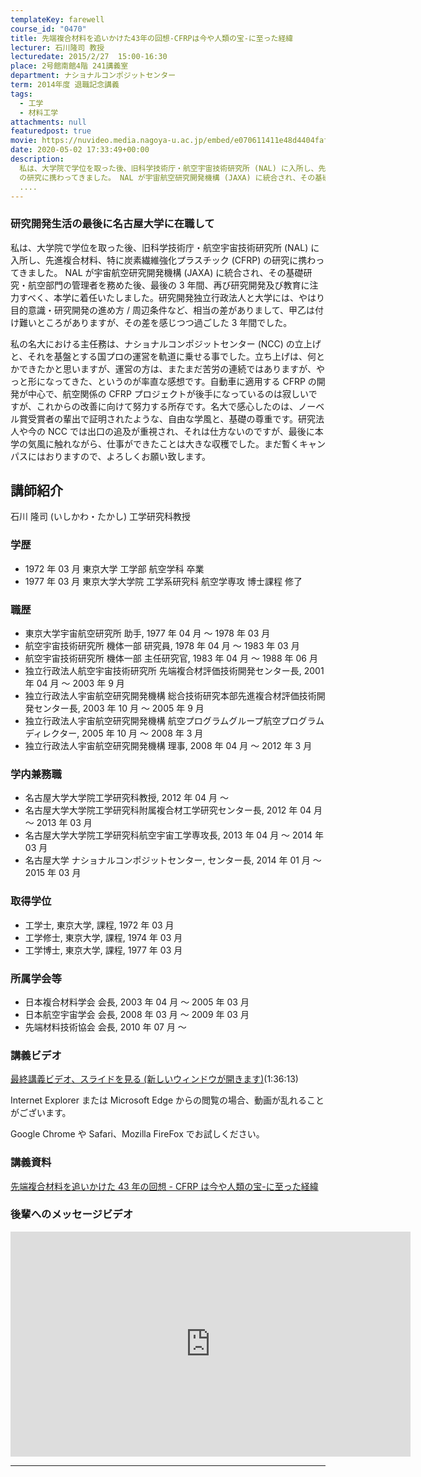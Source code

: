 ```yaml
---
templateKey: farewell
course_id: "0470"
title: 先端複合材料を追いかけた43年の回想-CFRPは今や人類の宝-に至った経緯
lecturer: 石川隆司 教授
lecturedate: 2015/2/27  15:00-16:30
place: 2号館南館4階 241講義室
department: ナショナルコンポジットセンター
term: 2014年度 退職記念講義
tags:
  - 工学
  - 材料工学
attachments: null
featuredpost: true
movie: https://nuvideo.media.nagoya-u.ac.jp/embed/e070611411e48d4404faf7fda85dd7f482a756d2
date: 2020-05-02 17:33:49+00:00
description:
  私は、大学院で学位を取った後、旧科学技術庁・航空宇宙技術研究所 (NAL) に入所し、先進複合材料、特に炭素繊維強化プラスチック (CFRP)
  の研究に携わってきました。 NAL が宇宙航空研究開発機構 (JAXA) に統合され、その基礎研究・航空部門の管理者を務めた後、最後の3年間、再び研究開発及び教育に注力すべく、本学に着任いたしました。研究開発独立行政法人と大学には、やはり目的意識・研究
  ....
---
```


### 研究開発生活の最後に名古屋大学に在職して

私は、大学院で学位を取った後、旧科学技術庁・航空宇宙技術研究所 (NAL) に入所し、先進複合材料、特に炭素繊維強化プラスチック (CFRP) の研究に携わってきました。 NAL が宇宙航空研究開発機構 (JAXA) に統合され、その基礎研究・航空部門の管理者を務めた後、最後の 3 年間、再び研究開発及び教育に注力すべく、本学に着任いたしました。研究開発独立行政法人と大学には、やはり目的意識・研究開発の進め方 / 周辺条件など、相当の差がありまして、甲乙は付け難いところがありますが、その差を感じつつ過ごした 3 年間でした。

私の名大における主任務は、ナショナルコンポジットセンター (NCC) の立上げと、それを基盤とする国プロの運営を軌道に乗せる事でした。立ち上げは、何とかできたかと思いますが、運営の方は、またまだ苦労の連続ではありますが、やっと形になってきた、というのが率直な感想です。自動車に適用する CFRP の開発が中心で、航空関係の CFRP プロジェクトが後手になっているのは寂しいですが、これからの改善に向けて努力する所存です。名大で感心したのは、ノーベル賞受賞者の輩出で証明されたような、自由な学風と、基礎の尊重です。研究法人や今の NCC では出口の追及が重視され、それは仕方ないのですが、最後に本学の気風に触れながら、仕事ができたことは大きな収穫でした。まだ暫くキャンパスにはおりますので、よろしくお願い致します。

## 講師紹介

石川 隆司 (いしかわ・たかし) 工学研究科教授

### 学歴

- 1972 年 03 月 東京大学 工学部 航空学科 卒業
- 1977 年 03 月 東京大学大学院 工学系研究科 航空学専攻 博士課程 修了

### 職歴

- 東京大学宇宙航空研究所 助手, 1977 年 04 月 ～ 1978 年 03 月
- 航空宇宙技術研究所 機体一部 研究員, 1978 年 04 月 ～ 1983 年 03 月
- 航空宇宙技術研究所 機体一部 主任研究官, 1983 年 04 月 ～ 1988 年 06 月
- 独立行政法人航空宇宙技術研究所 先端複合材評価技術開発センター長, 2001 年 04 月 〜 2003 年 9 月
- 独立行政法人宇宙航空研究開発機構 総合技術研究本部先進複合材評価技術開発センター長, 2003 年 10 月 〜 2005 年 9 月
- 独立行政法人宇宙航空研究開発機構 航空プログラムグループ航空プログラムディレクター, 2005 年 10 月 〜 2008 年 3 月
- 独立行政法人宇宙航空研究開発機構 理事, 2008 年 04 月 〜 2012 年 3 月

### 学内兼務職

- 名古屋大学大学院工学研究科教授, 2012 年 04 月 〜
- 名古屋大学大学院工学研究科附属複合材工学研究センター長, 2012 年 04 月 〜 2013 年 03 月
- 名古屋大学大学院工学研究科航空宇宙工学専攻長, 2013 年 04 月 〜 2014 年 03 月
- 名古屋大学 ナショナルコンポジットセンター, センター長, 2014 年 01 月 〜 2015 年 03 月

### 取得学位

- 工学士, 東京大学, 課程, 1972 年 03 月
- 工学修士, 東京大学, 課程, 1974 年 03 月
- 工学博士, 東京大学, 課程, 1977 年 03 月

### 所属学会等

- 日本複合材料学会 会長, 2003 年 04 月 ～ 2005 年 03 月
- 日本航空宇宙学会 会長, 2008 年 03 月 ～ 2009 年 03 月
- 先端材料技術協会 会長, 2010 年 07 月 ～

### 講義ビデオ

[最終講義ビデオ、スライドを見る (新しいウィンドウが開きます)](https://nuvideo.media.nagoya-u.ac.jp/embed/e070611411e48d4404faf7fda85dd7f482a756d2)(1:36:13)

Internet Explorer または Microsoft Edge からの閲覧の場合、動画が乱れることがございます。

Google Chrome や Safari、Mozilla FireFox でお試しください。

### 講義資料

[先端複合材料を追いかけた 43 年の回想 - CFRP は今や人類の宝-に至った経緯](https://ocw.nagoya-u.jp/files/470/Ishikawa_lecture_materials)

### 後輩へのメッセージビデオ

<iframe src="https://nuvideo.media.nagoya-u.ac.jp/embed/4bb33320c8f6f714610e9a6fb055519a87ebd238" width="640" height="360" frameborder="0" allowfullscreen></iframe>

---
